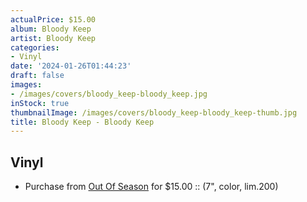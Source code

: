 ```yaml
---
actualPrice: $15.00
album: Bloody Keep
artist: Bloody Keep
categories:
- Vinyl
date: '2024-01-26T01:44:23'
draft: false
images:
- /images/covers/bloody_keep-bloody_keep.jpg
inStock: true
thumbnailImage: /images/covers/bloody_keep-bloody_keep-thumb.jpg
title: Bloody Keep - Bloody Keep
---
```


## Vinyl
* Purchase from [Out Of Season](https://www.outofseasonlabel.com/products/bloody-keep-vinyl-ep-7-color-lim-200) for $15.00 :: (7", color, lim.200)
